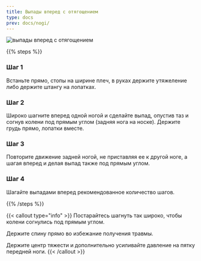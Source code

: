```yaml
---
title: Выпады вперед с отягощением
type: docs
prev: docs/nogi/
---
```

![выпады вперед с отягощением](https://github.com/user-attachments/assets/e3f99160-9594-4713-a9f7-2edf75c9fd85)

{{% steps %}}

### Шаг 1
Встаньте прямо, стопы на ширине плеч, в руках держите утяжеление либо держите штангу на лопатках.

### Шаг 2
Широко шагните вперед одной ногой и сделайте выпад, опустив таз и согнув колени под прямым углом (задняя нога на носке).
Держите грудь прямо, лопатки вместе.

### Шаг 3
Повторите движение задней ногой, не приставляя ее к другой ноге, а шагая вперед и делая выпад также под прямым углом.

### Шаг 4
Шагайте выпадами вперед рекомендованное количество шагов.

{{% /steps %}}

{{< callout type="info" >}}
Постарайтесь шагнуть так широко, чтобы колени согнулись под прямым углом.

﻿﻿Держите спину прямо во избежание получения травмы.
  
﻿﻿Держите центр тяжести и дополнительно усиливайте давление на пятку передней ноги.
{{< /callout >}}
